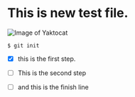 # This is new test file.
![Image of Yaktocat](https://octodex.github.com/images/yaktocat.png)

```
$ git init
```

- [x] this is the first step.
- [ ] This is the second step
- [ ] and this is the finish line
      
